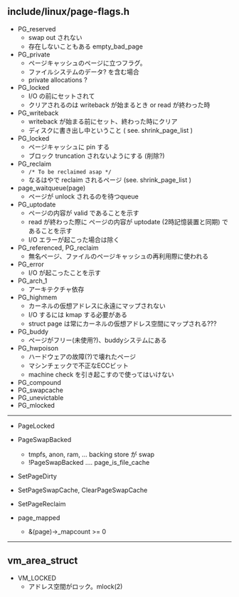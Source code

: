 ## include/linux/page-flags.h

 * PG_reserved
   * swap out されない
   * 存在しないこともある empty_bad_page
 * PG_private
   * ページキャッシュのページに立つフラグ。
   * ファイルシステムのデータ? を含む場合
   * private allocations ?
 * PG_locked
   * I/O の前にセットされて
   * クリアされるのは writeback が始まるとき or read が終わった時
 * PG_writeback
   * writeback が始まる前にセット、終わった時にクリア
   * ディスクに書き出し中ということ ( see. shrink_page_list )
 * PG_locked
   * ページキャッシュに pin する
   * ブロック truncation されないようにする (削除?)
 * PG_reclaim
   * `/* To be reclaimed asap */`
   * なるはやで reclaim されるページ (see. shrink_page_list )
 * page_waitqueue(page)
   * ページが unlock されるのを待つqueue
 * PG_uptodate
   * ページの内容が valid であることを示す
   * read が終わった際に ページの内容が uptodate (2時記憶装置と同期) であることを示す
   * I/O エラーが起こった場合は除く
 * PG_referenced, PG_reclaim
   * 無名ページ、ファイルのページキャッシュの再利用際に使われる
 * PG_error
   * I/O が起こったことを示す
 * PG_arch_1
   * アーキテクチャ依存
 * PG_highmem
   * カーネルの仮想アドレスに永遠にマップされない
   * I/O するには kmap する必要がある
   * struct page は常にカーネルの仮想アドレス空間にマップされる???
 * PG_buddy
   * ページがフリー(未使用?)、buddyシステムにある
 * PG_hwpoison
   * ハードウェアの故障(?)で壊れたページ
   * マシンチェックで不正なECCビット
   * machine check を引き起こすので使ってはいけない
 * PG_compound
 * PG_swapcache
 * PG_unevictable
 * PG_mlocked

----

 * PageLocked
 * PageSwapBacked
   * tmpfs, anon, ram, ... backing store が swap
   * !PageSwapBacked   .... page_is_file_cache
 * SetPageDirty
 * SetPageSwapCache, ClearPageSwapCache
 * SetPageReclaim

 * page_mapped
   * &(page)->_mapcount >= 0

----

## vm_area_struct

 * VM_LOCKED
   * アドレス空間がロック。mlock(2)